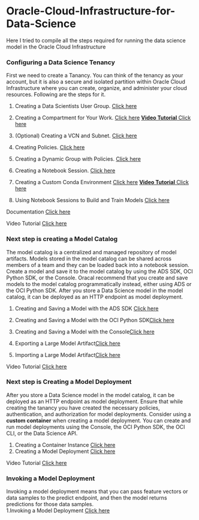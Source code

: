 # Oracle-Cloud-Infrastructure-for-Data-Science
Here I tried to compile all the steps required for running the data science model in the Oracle Cloud Infrastructure

### Configuring a Data Science Tenancy

First we need to create a Tanancy.  You can think of the tenancy as your account,
but it is also a secure and isolated partition within Oracle Cloud Infrastructure where you can create, 
organize, and administer your cloud resources. Following are the steps for it.

1. Creating a Data Scientists User Group. [Click here](https://docs.oracle.com/en-us/iaas/data-science/using/model-ads-save.htm#model-ads-save)

2. Creating a Compartment for Your Work. [Click here](https://docs.oracle.com/en-us/iaas/Content/Identity/compartments/To_create_a_compartment.htm)  [**Video Tutorial** Click here](https://www.youtube.com/watch?v=lqwchN7uH7g) 

3. (Optional) Creating a VCN and Subnet. [Click here](https://docs.oracle.com/en-us/iaas/Content/Network/Tasks/create_subnet.htm)

4. Creating Policies. [Click here](https://docs.oracle.com/en-us/iaas/Content/Identity/policymgmt/managingpolicies_topic-To_create_a_policy.htm)

5. Creating a Dynamic Group with Policies. [Click here](https://docs.oracle.com/en-us/iaas/Content/Identity/dynamicgroups/To_create_a_dynamic_group.htm)

6. Creating a Notebook Session. [Click here](https://docs.oracle.com/en-us/iaas/data-science/using/create-notebook-sessions.htm)

7. Creating a Custom Conda Environment [Click here](https://docs.oracle.com/en-us/iaas/data-science/using/conda_create_conda_env.htm) [**Video Tutorial** Click here](https://www.youtube.com/watch?v=5gGXE0Pe0ZY&list=PLKCk3OyNwIzv6CWMhvqSB_8MLJIZdO80L&index=6) 

8. Using Notebook Sessions to Build and Train Models  [Click here](https://docs.oracle.com/en-us/iaas/data-science/using/use-notebook-sessions.htm)

Documentation [Click here](https://docs.oracle.com/en-us/iaas/data-science/data-science-tutorial/get-started.htm)

Video Tutorial [Click here](https://www.youtube.com/watch?v=8LRQzPUwWzI&list=PLKCk3OyNwIzv6CWMhvqSB_8MLJIZdO80L&index=2)


### Next step is creating a Model Catalog
The model catalog is a centralized and managed repository of model artifacts. 
Models stored in the model catalog can be shared across members of a team and they can be loaded back into a notebook session.
Create a model and save it to the model catalog by using the ADS SDK, OCI Python SDK, or the Console.
Oracal recommend that you create and save models to the model catalog programmatically instead, either using ADS or the OCI Python SDK.
After you store a Data Science model in the model catalog, it can be deployed as an HTTP endpoint as model deployment.

1. Creating and Saving a Model with the ADS SDK [Click here](https://docs.oracle.com/en-us/iaas/data-science/using/model-ads-save.htm#model-ads-save) 

   
2. Creating and Saving a Model with the OCI Python SDK[Click here](https://docs.oracle.com/en-us/iaas/data-science/using/save-python-sdk.htm#save_python_sdk) 

   
3. Creating and Saving a Model with the Console[Click here](https://docs.oracle.com/en-us/iaas/data-science/using/model-console-save.htm#create-models) 


4. Exporting a Large Model Artifact[Click here](https://docs.oracle.com/en-us/iaas/data-science/using/large-model-artifact-export.htm#large-model-artifact-export) 

 
5. Importing a Large Model Artifact[Click here](https://docs.oracle.com/en-us/iaas/data-science/using/large-model-artifact-import.htm#large-model-artifact-export)

Video Tutorial [Click here](https://www.youtube.com/watch?v=WqjGz7Xckrs&list=PLKCk3OyNwIzv6CWMhvqSB_8MLJIZdO80L&index=12)

### Next step is Creating a Model Deployment
After you store a Data Science model in the model catalog, it can be deployed as an HTTP endpoint as model deployment.
Ensure that while creating the tanancy you have created the necessary policies, authentication, and authorization for model deployments.
Consider using a **custom container** when creating a model deployment.
You can create and run model deployments using the Console, the OCI Python SDK, the OCI CLI, or the Data Science API.

1. Creating a Container Instance [Click here](https://docs.oracle.com/en-us/iaas/data-science/using/models-about.htm)
2. Creating a Model Deployment  [Click here](https://docs.oracle.com/en-us/iaas/data-science/using/model_dep_create.htm)

Video Tutorial [Click here](https://www.youtube.com/watch?v=fBrD226vFl4&list=PLKCk3OyNwIzv6CWMhvqSB_8MLJIZdO80L&index=7)


### Invoking a Model Deployment
Invoking a model deployment means that you can pass feature vectors or data samples to the predict endpoint, and then the model returns predictions for those data samples.\
1.Invoking a Model Deployment [Click here](https://docs.oracle.com/en-us/iaas/data-science/using/model-dep-invoke.htm)



